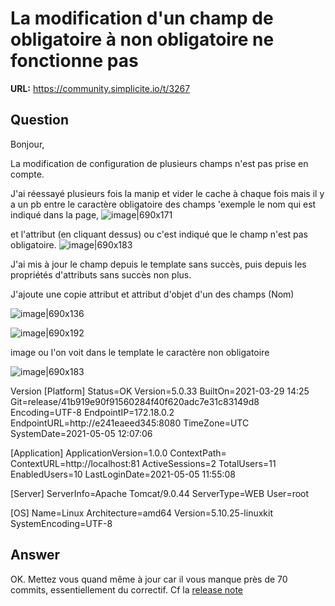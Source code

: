 # La modification d'un champ de obligatoire à non obligatoire ne fonctionne pas

**URL:** https://community.simplicite.io/t/3267

## Question
Bonjour,

La modification de configuration de plusieurs champs n'est pas prise en compte.

J'ai réessayé plusieurs fois la manip et vider le cache à chaque fois mais il y a un pb entre le caractère obligatoire des champs 'exemple le nom qui est indiqué dans la page,
![image|690x171](upload://hmZBL8tbsTaDBvREvcqB94W55Fe.png) 

et l'attribut (en cliquant dessus) ou c'est indiqué que le champ n'est pas obligatoire.
![image|690x183](upload://l1E3DKnc3KXIKc8i1OuCnLOsjMb.png) 

J'ai mis à jour le champ depuis le template sans succès, puis depuis les propriétés d'attributs sans succès non plus.

J'ajoute une copie attribut et attribut d'objet d'un des champs (Nom)

![image|690x136](upload://JK12YjjzBaqSUAR2wc9CObvZvD.png) 

![image|690x192](upload://ybFMvApnLfh0C5LwE4V8rsCaodr.png) 

image ou l'on voit dans le template le caractère non obligatoire 

![image|690x183](upload://wZiQcFimvlf5oL5yfIr5gG5L7h3.png) 

Version
[Platform]
Status=OK
Version=5.0.33
BuiltOn=2021-03-29 14:25
Git=release/41b919e90f91560284f40f620adc7e31c83149d8
Encoding=UTF-8
EndpointIP=172.18.0.2
EndpointURL=http://e241eaeed345:8080
TimeZone=UTC
SystemDate=2021-05-05 12:07:06

[Application]
ApplicationVersion=1.0.0
ContextPath=
ContextURL=http://localhost:81
ActiveSessions=2
TotalUsers=11
EnabledUsers=10
LastLoginDate=2021-05-05 11:55:08

[Server]
ServerInfo=Apache Tomcat/9.0.44
ServerType=WEB
User=root

[OS]
Name=Linux
Architecture=amd64
Version=5.10.25-linuxkit
SystemEncoding=UTF-8

## Answer
OK. Mettez vous quand même à jour car il vous manque près de 70 commits, essentiellement du correctif. Cf la [release note](https://docs.simplicite.io/5/releasenote/releasenote-5.0.md#version-5.0.33)
